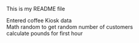 This is my README file

Entered coffee Kiosk data<br>
Math random to get random number of customers<br>
calculate pounds for first hour<br>
